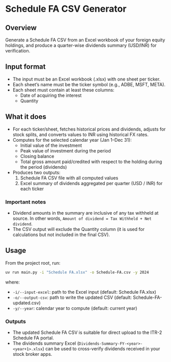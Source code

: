 # Schedule FA CSV Generator

## Overview

Generate a Schedule FA CSV from an Excel workbook of your foreign equity holdings, and produce a quarter-wise dividends summary (USD/INR) for verification.

## Input format

- The input must be an Excel workbook (.xlsx) with one sheet per ticker.
- Each sheet’s name must be the ticker symbol (e.g., ADBE, MSFT, META).
- Each sheet must contain at least these columns:
  - Date of acquiring the interest
  - Quantity

## What it does

- For each ticker/sheet, fetches historical prices and dividends, adjusts for stock splits, and converts values to INR using historical FX rates.
- Computes for the selected calendar year (Jan 1–Dec 31):
  - Initial value of the investment
  - Peak value of investment during the period
  - Closing balance
  - Total gross amount paid/credited with respect to the holding during the period (dividends)
- Produces two outputs:
  1. Schedule FA CSV file with all computed values
  2. Excel summary of dividends aggregated per quarter (USD / INR) for each ticker

### Important notes

- Dividend amounts in the summary are inclusive of any tax withheld at source. In other words,
  `Amount of dividend = Tax Withheld + Net dividend`.
- The CSV output will exclude the Quantity column (it is used for calculations but not included in the final CSV).

## Usage

From the project root, run:

```sh
uv run main.py -i "Schedule FA.xlsx" -o Schedule-FA.csv -y 2024
```

where:

- `-i/--input-excel`: path to the Excel input (default: Schedule FA.xlsx)
- `-o/--output-csv`: path to write the updated CSV (default: Schedule-FA-updated.csv)
- `-y/--year`: calendar year to compute (default: current year)

### Outputs

- The updated Schedule FA CSV is suitable for direct upload to the ITR-2 Schedule FA portal.
- The dividends summary Excel (`Dividends-Summary-FY-<year>-<year+1>.xlsx`) can be used to cross-verify dividends received in your stock broker apps.
